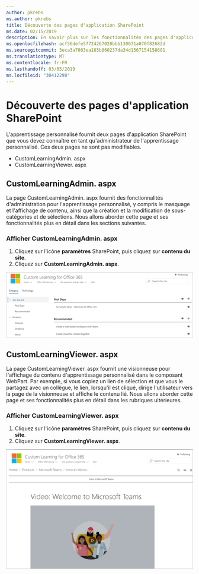 ```yaml
---
author: pkrebs
ms.author: pkrebs
title: Découverte des pages d'application SharePoint
ms.date: 02/15/2019
description: En savoir plus sur les fonctionnalités des pages d'application SharePoint dans Custom Learning
ms.openlocfilehash: acf56defe57724267028bbb130071a070f82682d
ms.sourcegitcommit: 3eca3a7083ea165b860237da34d1567154158681
ms.translationtype: MT
ms.contentlocale: fr-FR
ms.lasthandoff: 03/05/2019
ms.locfileid: "30412298"
---
```

# <a name="get-to-know-the-sharepoint-application-pages"></a>Découverte des pages d'application SharePoint

L'apprentissage personnalisé fournit deux pages d'application SharePoint que vous devez connaître en tant qu'administrateur de l'apprentissage personnalisé. Ces deux pages ne sont pas modifiables. 

- CustomLearningAdmin. aspx
- CustomLearningViewer. aspx

## <a name="customlearningadminaspx"></a>CustomLearningAdmin. aspx

La page CustomLearningAdmin. aspx fournit des fonctionnalités d'administration pour l'apprentissage personnalisé, y compris le masquage et l'affichage de contenu, ainsi que la création et la modification de sous-catégories et de sélections. Nous allons aborder cette page et ses fonctionnalités plus en détail dans les sections suivantes.

### <a name="view-customlearningadminaspx"></a>Afficher CustomLearningAdmin. aspx

1. Cliquez sur l'icône **paramètres** SharePoint, puis cliquez sur **contenu du site**. 
2. Cliquez sur **CustomLearningAdmin. aspx**. 

![CG-adminapppage. png](media/cg-adminapppage.png)

## <a name="customlearningvieweraspx"></a>CustomLearningViewer. aspx
La page CustomLearningViewer. aspx fournit une visionneuse pour l'affichage du contenu d'apprentissage personnalisé dans le composant WebPart. Par exemple, si vous copiez un lien de sélection et que vous le partagez avec un collègue, le lien, lorsqu'il est cliqué, dirige l'utilisateur vers la page de la visionneuse et affiche le contenu lié. Nous allons aborder cette page et ses fonctionnalités plus en détail dans les rubriques ultérieures.

### <a name="view-customlearningvieweraspx"></a>Afficher CustomLearningViewer. aspx

1. Cliquez sur l'icône **paramètres** SharePoint, puis cliquez sur **contenu du site**. 
2. Cliquez sur **CustomLearningViewer. aspx**. 

![CG-viewerapppage. png](media/cg-viewerapppage.png)


